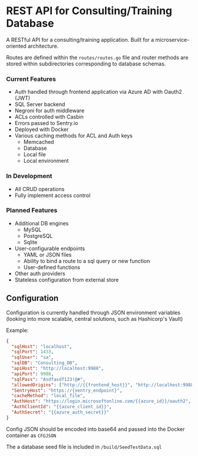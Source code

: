 # REST API for Consulting/Training Database

A RESTful API for a consulting/training application. Built for a microservice-oriented architecture.

Routes are defined within the `routes/routes.go` file and router methods are stored within subdirectories corresponding to database schemas.

### Current Features
- Auth handled through frontend application via Azure AD with Oauth2 (JWT)
- SQL Server backend
- Negroni for auth middleware
- ACLs controlled with Casbin
- Errors passed to Sentry.io
- Deployed with Docker
- Various caching methods for ACL and Auth keys
    - Memcached
    - Database
    - Local file
    - Local environment

### In Development
- All CRUD operations
- Fully implement access control

### Planned Features
- Additional DB engines
    - MySQL
    - PostgreSQL
    - Sqlite
- User-configurable endpoints
    - YAML or JSON files
    - Ability to bind a route to a sql query or new function
    - User-defined functions 
- Other auth providers
- Stateless configuration from external store

Configuration
-------------

Configuration is currently handled through JSON environment variables (looking into more scalable, central solutions, such as Hashicorp's Vault)

Example: 
```json
{
  "sqlHost": "localhost",
  "sqlPort": 1433,
  "sqlUser": "sa",
  "sqlDB": "Consulting_DB",
  "apiHost": "http://localhost:9988",
  "apiPort": 9988,
  "sqlPass": "Asdfasdf123!@#",
  "allowedOrigins": ["http://{{frontend_host}}", "http://localhost:9988"],
  "SentryHost": "https://{sentry_endpoint}",
  "cacheMethod": "local_file",
  "AuthHost": "https://login.microsoftonline.com/{{azure_id}}/oauth2",   
  "AuthClientId": "{{azure_client_id}}",   
  "AuthSecret": "{{azure_auth_secret}}"
}
```

Config JSON should be encoded into base64 and passed into the Docker container as `CFGJSON`

The a database seed file is included in `/build/SeedTestData.sql`